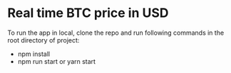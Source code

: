 # Real time BTC price in USD
To run the app in local, clone the repo and run following commands in the root directory of project:
- npm install
- npm run start or yarn start
